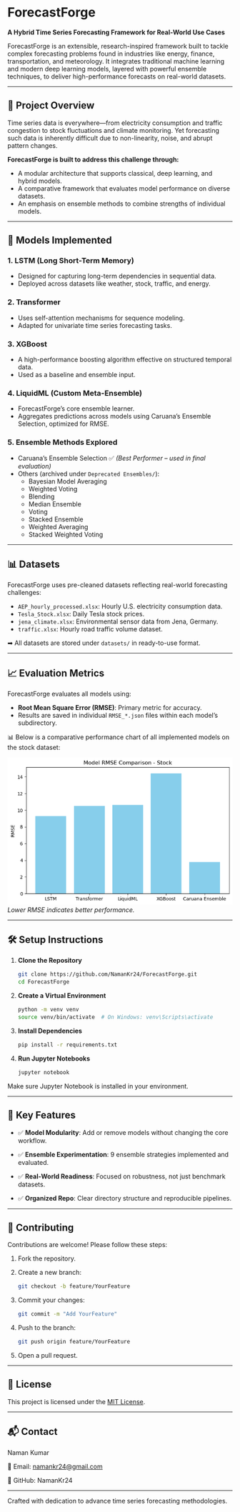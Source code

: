 # ForecastForge

**A Hybrid Time Series Forecasting Framework for Real-World Use Cases**

ForecastForge is an extensible, research-inspired framework built to tackle complex forecasting problems found in industries like energy, finance, transportation, and meteorology. It integrates traditional machine learning and modern deep learning models, layered with powerful ensemble techniques, to deliver high-performance forecasts on real-world datasets.

---

## 🚀 Project Overview

Time series data is everywhere—from electricity consumption and traffic congestion to stock fluctuations and climate monitoring. Yet forecasting such data is inherently difficult due to non-linearity, noise, and abrupt pattern changes.

**ForecastForge is built to address this challenge through:**

- A modular architecture that supports classical, deep learning, and hybrid models.
- A comparative framework that evaluates model performance on diverse datasets.
- An emphasis on ensemble methods to combine strengths of individual models.

---

## 🧠 Models Implemented

### 1. LSTM (Long Short-Term Memory)
- Designed for capturing long-term dependencies in sequential data.
- Deployed across datasets like weather, stock, traffic, and energy.

### 2. Transformer
- Uses self-attention mechanisms for sequence modeling.
- Adapted for univariate time series forecasting tasks.

### 3. XGBoost
- A high-performance boosting algorithm effective on structured temporal data.
- Used as a baseline and ensemble input.

### 4. LiquidML (Custom Meta-Ensemble)
- ForecastForge’s core ensemble learner.
- Aggregates predictions across models using Caruana’s Ensemble Selection, optimized for RMSE.

### 5. Ensemble Methods Explored
- Caruana’s Ensemble Selection ✅ *(Best Performer – used in final evaluation)*
- Others (archived under `Deprecated Ensembles/`):
  - Bayesian Model Averaging
  - Weighted Voting
  - Blending
  - Median Ensemble
  - Voting
  - Stacked Ensemble
  - Weighted Averaging
  - Stacked Weighted Voting

---

## 📊 Datasets

ForecastForge uses pre-cleaned datasets reflecting real-world forecasting challenges:

- `AEP_hourly_processed.xlsx`: Hourly U.S. electricity consumption data.
- `Tesla_Stock.xlsx`: Daily Tesla stock prices.
- `jena_climate.xlsx`: Environmental sensor data from Jena, Germany.
- `traffic.xlsx`: Hourly road traffic volume dataset.

➡ All datasets are stored under `datasets/` in ready-to-use format.

---

## 📈 Evaluation Metrics

ForecastForge evaluates all models using:

- **Root Mean Square Error (RMSE)**: Primary metric for accuracy.
- Results are saved in individual `RMSE_*.json` files within each model’s subdirectory.

📊 Below is a comparative performance chart of all implemented models on the stock dataset:

![Model Comparison Plot](sample_plot.png)  
*Lower RMSE indicates better performance.*

---

## 🛠️ Setup Instructions

1. **Clone the Repository**
   ```bash
   git clone https://github.com/NamanKr24/ForecastForge.git
   cd ForecastForge
   ```

2. **Create a Virtual Environment**
   ```bash
   python -m venv venv
   source venv/bin/activate  # On Windows: venv\Scripts\activate
   ```

3. **Install Dependencies**
   ```bash
   pip install -r requirements.txt
   ```

4. **Run Jupyter Notebooks**
   ```bash
   jupyter notebook
   ```

Make sure Jupyter Notebook is installed in your environment.

---

## 📌 Key Features

- ✅ **Model Modularity**: Add or remove models without changing the core workflow.

- ✅ **Ensemble Experimentation**: 9 ensemble strategies implemented and evaluated.

- ✅ **Real-World Readiness**: Focused on robustness, not just benchmark datasets.

- ✅ **Organized Repo**: Clear directory structure and reproducible pipelines.

---

## 🤝 Contributing

Contributions are welcome! Please follow these steps:

1. Fork the repository.

2. Create a new branch:
   ```bash
   git checkout -b feature/YourFeature
   ```

3. Commit your changes:
   ```bash
   git commit -m "Add YourFeature"
   ```

4. Push to the branch:
   ```bash
   git push origin feature/YourFeature
   ```

5. Open a pull request.

---

## 📄 License

This project is licensed under the [MIT License](LICENSE).

---

## 📬 Contact

Naman Kumar

📧 Email: namankr24@gmail.com

🔗 GitHub: NamanKr24

---

Crafted with dedication to advance time series forecasting methodologies.
